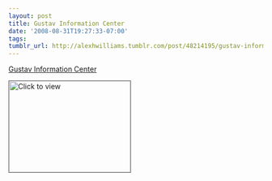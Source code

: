 ```yaml
---
layout: post
title: Gustav Information Center
date: '2008-08-31T19:27:33-07:00'
tags: 
tumblr_url: http://alexhwilliams.tumblr.com/post/48214195/gustav-information-center
---
```

<a href="https://www.iterasi.net/OpenViewer.aspx?sqrlitid=MRHitLlCA0STQCX2RExizg">Gustav Information Center</a><br/><p><a href="https://www.iterasi.net/OpenViewer.aspx?sqrlitid=MRHitLlCA0STQCX2RExizg" target="_blank"> <img src="http://AssetHost01a.iterasi.net/ec2eb670e447/94d5ad32ba6b/ff6f9e86baa1/bd7db367a3b8/5667ba1f-ecbc-46da-9d08-15effa4d0bdd/thumbnail.jpg???20080901022711???i6saWYZuFF+LsuWvH3WOGdU/eLXrWexmjRPJYaKwJsyzOEGhhC2QEX12O9trkwCFI7Dy11oEjS3sivZOlk5mGTaSI8TIYlMnPRqiJHR4uRT3i7r2xJtm3sqJHSygaa1l5aBzQxBIrM6z8adgMU7GIAvrJJ9ydkoNaqGScujOFGg=" width="240" height="180" style="border:solid 1px #666" alt="Click to view"/></a></p>
